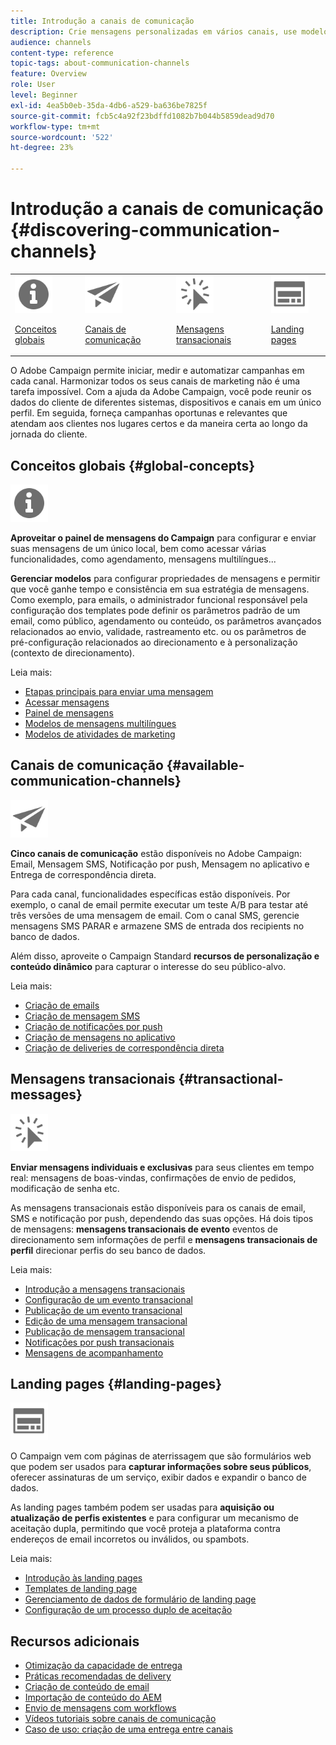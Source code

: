 ```yaml
---
title: Introdução a canais de comunicação
description: Crie mensagens personalizadas em vários canais, use modelos, crie páginas de aterrissagem e verifique as práticas recomendadas.
audience: channels
content-type: reference
topic-tags: about-communication-channels
feature: Overview
role: User
level: Beginner
exl-id: 4ea5b0eb-35da-4db6-a529-ba636be7825f
source-git-commit: fcb5c4a92f23bdffd1082b7b044b5859dead9d70
workflow-type: tm+mt
source-wordcount: '522'
ht-degree: 23%

---
```


# Introdução a canais de comunicação {#discovering-communication-channels}

<table>
<tr>
<td><img src="assets/do-not-localize/icon_concepts.svg" width="60px"><p><a href="#global-concepts">Conceitos globais</a></p></td>
<td><img src="assets/do-not-localize/icon_channels.svg" width="60px"><p><a href="#available-communication-channels">Canais de comunicação</a></p></td>
<td><img src="assets/do-not-localize/icon_transactional.svg" width="60px"><p><a href="#transactional-messages">Mensagens transacionais</a></p></td>
<td><img src="assets/do-not-localize/icon_landing.svg" width="60px"><p><a href="#landing-pages">Landing pages</a></p></td></tr>
</table>

O Adobe Campaign permite iniciar, medir e automatizar campanhas em cada canal.
Harmonizar todos os seus canais de marketing não é uma tarefa impossível. Com a ajuda da Adobe Campaign, você pode reunir os dados do cliente de diferentes sistemas, dispositivos e canais em um único perfil. Em seguida, forneça campanhas oportunas e relevantes que atendam aos clientes nos lugares certos e da maneira certa ao longo da jornada do cliente.

## Conceitos globais {#global-concepts}

<img src="assets/do-not-localize/icon_concepts.svg" width="60px">

**Aproveitar o painel de mensagens do Campaign** para configurar e enviar suas mensagens de um único local, bem como acessar várias funcionalidades, como agendamento, mensagens multilíngues...

**Gerenciar modelos** para configurar propriedades de mensagens e permitir que você ganhe tempo e consistência em sua estratégia de mensagens. Como exemplo, para emails, o administrador funcional responsável pela configuração dos templates pode definir os parâmetros padrão de um email, como público, agendamento ou conteúdo, os parâmetros avançados relacionados ao envio, validade, rastreamento etc. ou os parâmetros de pré-configuração relacionados ao direcionamento e à personalização (contexto de direcionamento).

Leia mais:

* [Etapas principais para enviar uma mensagem](../../channels/using/key-steps-to-send-a-message.md)
* [Acessar mensagens](../../channels/using/accessing-messages.md)
* [Painel de mensagens](../../channels/using/message-dashboard.md)
* [Modelos de mensagens multilíngues](../../channels/using/multilingual-messages-template.md)
* [Modelos de atividades de marketing](../../start/using/marketing-activity-templates.md)

## Canais de comunicação {#available-communication-channels}

<img src="assets/do-not-localize/icon_channels.svg"  width="60px">

**Cinco canais de comunicação** estão disponíveis no Adobe Campaign: Email, Mensagem SMS, Notificação por push, Mensagem no aplicativo e Entrega de correspondência direta.

Para cada canal, funcionalidades específicas estão disponíveis. Por exemplo, o canal de email permite executar um teste A/B para testar até três versões de uma mensagem de email. Com o canal SMS, gerencie mensagens SMS PARAR e armazene SMS de entrada dos recipients no banco de dados.

Além disso, aproveite o Campaign Standard **recursos de personalização e conteúdo dinâmico** para capturar o interesse do seu público-alvo.

Leia mais:

* [Criação de emails](../../channels/using/about-emails.md)
* [Criação de mensagem SMS](../../channels/using/about-sms-messages.md)
* [Criação de notificações por push](../../channels/using/about-push-notifications.md)
* [Criação de mensagens no aplicativo](../../channels/using/about-in-app-messaging.md)
* [Criação de deliveries de correspondência direta](../../channels/using/about-direct-mail.md)

## Mensagens transacionais {#transactional-messages}

<img src="assets/do-not-localize/icon_transactional.svg" width="60px">

**Enviar mensagens individuais e exclusivas** para seus clientes em tempo real: mensagens de boas-vindas, confirmações de envio de pedidos, modificação de senha etc.

As mensagens transacionais estão disponíveis para os canais de email, SMS e notificação por push, dependendo das suas opções. Há dois tipos de mensagens: **mensagens transacionais de evento** eventos de direcionamento sem informações de perfil e **mensagens transacionais de perfil** direcionar perfis do seu banco de dados.

Leia mais:

* [Introdução a mensagens transacionais](../../channels/using/getting-started-with-transactional-msg.md)
* [Configuração de um evento transacional](../../channels/using/configuring-transactional-event.md)
* [Publicação de um evento transacional](../../channels/using/publishing-transactional-event.md)
* [Edição de uma mensagem transacional](../../channels/using/editing-transactional-message.md)
* [Publicação de mensagem transacional](../../channels/using/publishing-transactional-message.md)
* [Notificações por push transacionais](../../channels/using/transactional-push-notifications.md)
* [Mensagens de acompanhamento](../../channels/using/follow-up-messages.md)

## Landing pages {#landing-pages}

<img src="assets/do-not-localize/icon_landing.svg" width="60px">

O Campaign vem com páginas de aterrissagem que são formulários web que podem ser usados para **capturar informações sobre seus públicos**, oferecer assinaturas de um serviço, exibir dados e expandir o banco de dados.

As landing pages também podem ser usadas para **aquisição ou atualização de perfis existentes** e para configurar um mecanismo de aceitação dupla, permitindo que você proteja a plataforma contra endereços de email incorretos ou inválidos, ou spambots.

Leia mais:

* [Introdução às landing pages](../../channels/using/getting-started-with-landing-pages.md)
* [Templates de landing page](../../channels/using/landing-page-templates.md)
* [Gerenciamento de dados de formulário de landing page](../../channels/using/managing-landing-page-form-data.md)
* [Configuração de um processo duplo de aceitação](../../channels/using/setting-up-a-double-opt-in-process.md)

## Recursos adicionais

* [Otimização da capacidade de entrega](../../sending/using/about-deliverability.md)
* [Práticas recomendadas de delivery](../../sending/using/delivery-best-practices.md)
* [Criação de conteúdo de email](../../designing/using/designing-content-in-adobe-campaign.md)
* [Importação de conteúdo do AEM](../../integrating/using/creating-email-experience-manager.md)
* [Envio de mensagens com workflows](../../automating/using/about-channel-activities.md)
* [Vídeos tutoriais sobre canais de comunicação](https://experienceleague.adobe.com/docs/campaign-standard-learn/tutorials/communication-channels/email/create-email-from-homepage.html?lang=pt-BR)
* [Caso de uso: criação de uma entrega entre canais](../../automating/using/workflow-cross-channel-delivery.md)
